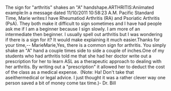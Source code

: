 The sign for "arthritis" shakes an "A" handshape.ARTHRITIS:Aniimated example:In a message dated 11/10/2011 
	10:58:23 A.M. Pacific Standard Time, Marie writes:I have Rheumatiod Arthritis (RA) and Psoriatic Arthritis (PsA). They both 
	make it difficult to sign sometimes and I have had people ask me if I am a 
	beginner because I sign slowly. I am more of an intermediate then beginner. 
	I usually spell out arthritis but I was wondering if there is a sign for it? 
	It would make explaining it much easier.Thanks for your time,-- MarieMarie,Yes, there is a common sign for arthritis. You simply shake an "A" hand a 
	couple times side to side a couple of inches.One of my students who had arthritis told me that she had her doctor write 
	out a prescription for her to learn ASL as a therapeutic approach to dealing 
	with her arthritis. By writing out a "prescription" it allowed her to deduct 
	the cost of the class as a medical expense.  (Note: Ha! Don't take that 
	aseithermedical or legal advice. I just thought it was a rather 
	clever way one person saved a bit of money come tax time.)- Dr. Bill